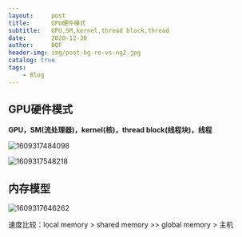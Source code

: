```yaml
---
layout:     post
title:      GPU硬件模式
subtitle:   GPU,SM,kernel,thread block,thread
date:       2020-12-30
author:     BQF
header-img: img/post-bg-re-vs-ng2.jpg
catalog: true
tags:
    - Blog
---
```


## GPU硬件模式

**GPU，SM(流处理器)，kernel(核)，thread block(线程块)，线程**

![1609317484098](E:\github\BQifan.github.io\_posts\images\1609317484098.png)

![1609317548218](E:\github\BQifan.github.io\_posts\images\1609317548218.png)



## 内存模型

![1609317646262](E:\github\BQifan.github.io\_posts\images\1609317646262.png)

速度比较：local memory > shared memory >> global memory > 主机



